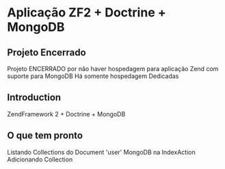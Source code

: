 Aplicação ZF2 + Doctrine + MongoDB 
=======================

**Projeto Encerrado**
---------------------
Projeto ENCERRADO por não haver hospedagem para aplicação Zend com suporte para MongoDB
Há somente hospedagem Dedicadas

Introduction
------------
ZendFramework 2 + Doctrine + MongoDB

O que tem pronto
------------
Listando Collections do Document 'user' MongoDB na IndexAction
Adicionando Collection
